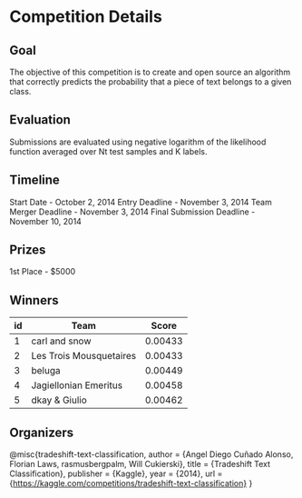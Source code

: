 # Competition Details

## Goal

The objective of this competition is to create and open source an algorithm that correctly predicts the probability that a piece of text belongs to a given class.

## Evaluation

Submissions are evaluated using negative logarithm of the likelihood function averaged over Nt test samples and K labels.

## Timeline

Start Date - October 2, 2014
Entry Deadline - November 3, 2014
Team Merger Deadline - November 3, 2014
Final Submission Deadline - November 10, 2014

## Prizes

1st Place - $5000

## Winners

| id  | Team                    |  Score  |
| --- | ----------------------- | :-----: |
| 1   | carl and snow           | 0.00433 |
| 2   | Les Trois Mousquetaires | 0.00433 |
| 3   | beluga                  | 0.00449 |
| 4   | Jagiellonian Emeritus   | 0.00458 |
| 5   | dkay & Giulio           | 0.00462 |

## Organizers

@misc{tradeshift-text-classification,
author = {Angel Diego Cuñado Alonso, Florian Laws, rasmusbergpalm, Will Cukierski},
title = {Tradeshift Text Classification},
publisher = {Kaggle},
year = {2014},
url = {https://kaggle.com/competitions/tradeshift-text-classification}
}
